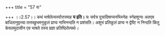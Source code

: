 +++
title = "57 यः"

+++
।।2.57।। कथं भाषेतेत्यस्योत्तरमाह **य इति।** यः सर्वत्र
पुत्रादिष्वप्यनभिस्नेहः स्नेहशून्यः अतएव बाधितानुवृत्त्या
तत्तच्छुभमनुकूलं प्राप्य नाभिनन्दति न प्रशंसति। अशुभं प्रतिकूलं प्राप्य
न द्वेष्टि न निन्दति किंतु केवलमुदासीन एव भाषते तस्य प्रज्ञा
प्रतिष्ठितेत्यर्थः।  
